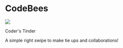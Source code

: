 # CodeBees
![](https://komarev.com/ghpvc/?username=laxminagln&color=red&label=nagln's+views)

Coder's Tinder

A simple right swipe to make tie ups and collaborations!
